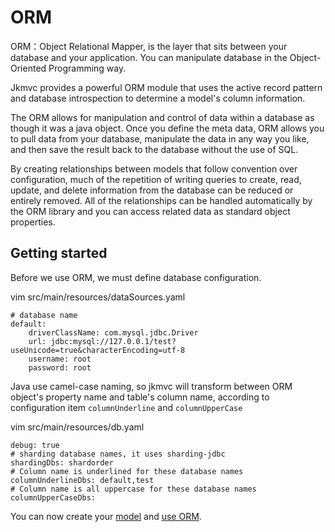 # ORM

ORM：Object Relational Mapper, is the layer that sits between your database and your application. You can manipulate database in the Object-Oriented Programming way.

Jkmvc provides a powerful ORM module that uses the active record pattern and database introspection to determine a model's column information. 

The ORM allows for manipulation and control of data within a database as though it was a java object. Once you define the meta data, ORM allows you to pull data from your database, manipulate the data in any way you like, and then save the result back to the database without the use of SQL. 

By creating relationships between models that follow convention over configuration, much of the repetition of writing queries to create, read, update, and delete information from the database can be reduced or entirely removed. All of the relationships can be handled automatically by the ORM library and you can access related data as standard object properties.

## Getting started

Before we use ORM, we must define database configuration.

vim src/main/resources/dataSources.yaml

```
# database name
default:
    driverClassName: com.mysql.jdbc.Driver
    url: jdbc:mysql://127.0.0.1/test?useUnicode=true&characterEncoding=utf-8
    username: root
    password: root
```

Java use camel-case naming, so jkmvc will transform between ORM object's property name and table's column name, according to configuration item `columnUnderline` and `columnUpperCase`

vim src/main/resources/db.yaml

```
debug: true
# sharding database names, it uses sharding-jdbc
shardingDbs: shardorder
# Column name is underlined for these database names
columnUnderlineDbs: default,test
# Column name is all uppercase for these database names
columnUpperCaseDbs:
```

You can now create your [model](model.md) and [use ORM](using.md).
